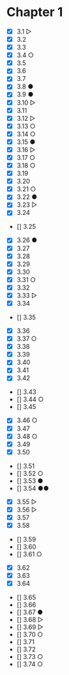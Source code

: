 # Chapter 1

- [x] 3.1 ▷
- [x] 3.2
- [x] 3.3
- [x] 3.4 ○
- [x] 3.5
- [x] 3.6
- [x] 3.7
- [x] 3.8 ●
- [x] 3.9 ●
- [x] 3.10 ▷
- [x] 3.11
- [x] 3.12 ▷
- [x] 3.13 ○
- [x] 3.14 ○
- [x] 3.15 ●
- [x] 3.16 ▷
- [x] 3.17 ○
- [x] 3.18 ○
- [x] 3.19
- [x] 3.20
- [x] 3.21 ○
- [x] 3.22 ●
- [x] 3.23 ▷
- [x] 3.24
- [] 3.25
- [x] 3.26 ●
- [x] 3.27
- [x] 3.28
- [x] 3.29
- [x] 3.30
- [x] 3.31 ○
- [x] 3.32
- [x] 3.33 ▷
- [x] 3.34
- [] 3.35
- [x] 3.36
- [x] 3.37 ○
- [x] 3.38
- [x] 3.39
- [x] 3.40
- [x] 3.41
- [x] 3.42
- [] 3.43
- [] 3.44 ○
- [] 3.45
- [x] 3.46 ○
- [x] 3.47
- [x] 3.48 ○
- [x] 3.49
- [x] 3.50
- [] 3.51
- [] 3.52 ○
- [] 3.53 ●
- [] 3.54 ●●
- [x] 3.55 ▷
- [x] 3.56 ▷
- [x] 3.57
- [x] 3.58
- [] 3.59
- [] 3.60
- [] 3.61 ○
- [x] 3.62
- [x] 3.63
- [x] 3.64
- [] 3.65
- [] 3.66
- [] 3.67 ●
- [] 3.68 ▷
- [] 3.69 ▷
- [] 3.70 ○
- [] 3.71
- [] 3.72
- [] 3.73 ○
- [] 3.74 ○
